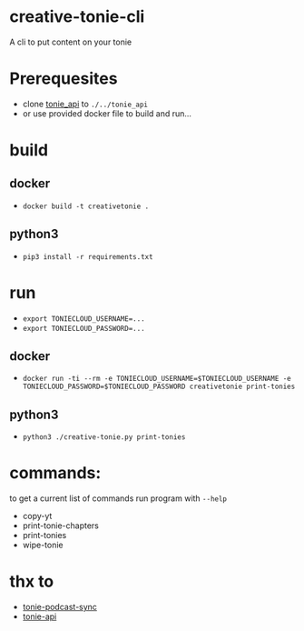 # creative-tonie-cli
A cli to put content on your tonie

# Prerequesites

- clone [tonie_api](https://github.com/moritzj29/tonie_api) to `./../tonie_api`
- or use provided docker file to build and run...

# build 

## docker 
- `docker build -t creativetonie .`

## python3
- `pip3 install -r requirements.txt`


# run
- `export TONIECLOUD_USERNAME=...`
- `export TONIECLOUD_PASSWORD=...`

## docker
- `docker run -ti --rm -e TONIECLOUD_USERNAME=$TONIECLOUD_USERNAME -e TONIECLOUD_PASSWORD=$TONIECLOUD_PASSWORD creativetonie print-tonies`

## python3
- `python3 ./creative-tonie.py print-tonies`

# commands:

to get a current list of commands run program with `--help`

-  copy-yt
-  print-tonie-chapters
-  print-tonies
-  wipe-tonie

# thx to

- [tonie-podcast-sync](https://github.com/alexhartm/tonie-podcast-sync)
- [tonie-api](https://github.com/moritzj29/tonie_api)